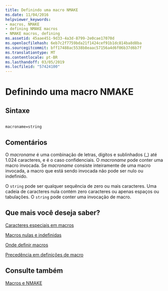 ```yaml
---
title: Definindo uma macro NMAKE
ms.date: 11/04/2016
helpviewer_keywords:
- macros, NMAKE
- defining NMAKE macros
- NMAKE macros, defining
ms.assetid: 45aae451-9d33-4a3d-8799-2e0cae17070d
ms.openlocfilehash: 6eb7c2f7759bda21f1424cef91b1dc814ba8d8ba
ms.sourcegitcommit: bff17488ac5538b8eaac57156a4d6f06b37d6b7f
ms.translationtype: MT
ms.contentlocale: pt-BR
ms.lasthandoff: 03/05/2019
ms.locfileid: "57424100"
---
```

# <a name="defining-an-nmake-macro"></a>Definindo uma macro NMAKE

## <a name="syntax"></a>Sintaxe

```

macroname=string
```

## <a name="remarks"></a>Comentários

O *macroname* é uma combinação de letras, dígitos e sublinhados (_) até 1.024 caracteres, e é o caso confidenciais. O *macroname* pode conter uma macro invocada. Se *macroname* consiste inteiramente de uma macro invocada, a macro que está sendo invocada não pode ser nulo ou indefinido.

O `string` pode ser qualquer sequência de zero ou mais caracteres. Uma cadeia de caracteres nula contém zero caracteres ou apenas espaços ou tabulações. O `string` pode conter uma invocação de macro.

## <a name="what-do-you-want-to-know-more-about"></a>Que mais você deseja saber?

[Caracteres especiais em macros](../build/special-characters-in-macros.md)

[Macros nulas e indefinidas](../build/null-and-undefined-macros.md)

[Onde definir macros](../build/where-to-define-macros.md)

[Precedência em definições de macro](../build/precedence-in-macro-definitions.md)

## <a name="see-also"></a>Consulte também

[Macros e NMAKE](../build/macros-and-nmake.md)
